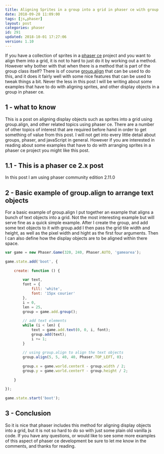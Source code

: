 ```yaml
---
title: Aligning Sprites in a group into a grid in phaser ce with group.align
date: 2018-09-28 11:09:00
tags: [js,phaser]
layout: post
categories: phaser
id: 291
updated: 2018-10-01 17:27:06
version: 1.10
---
```


If you have a collection of sprites in a [phaser ce](https://photonstorm.github.io/phaser-ce/index.html) project and you want to align them into a grid, it is not to hard to just do it by working out a method. However why bother with that when there is a method that is part of the group class itself? There is of course [group.align](https://photonstorm.github.io/phaser-ce/Phaser.Group.html#align) that can be used to do this, and it does it fairly well with some nice features that can be used to tweak things a bit. Never the less in this post I will be writing about some examples that have to do with aligning sprites, and other display objects in a group in phaser ce.

<!-- more -->

## 1 - what to know

This is a post on aligning display objects such as sprites into a grid using group.align, and other related topics using phaser ce. There are a number of other topics of interest that are required before hand in order to get something of value from this post. I will not get into every little detail about groups, phaser, and javaScript in general. However if you are interested in reading about some examples that have to do with arranging sprites in a phaser ce project you might like this post.

## 1.1 - This is a phaser ce 2.x post

In this post I am using phaser community edition 2.11.0

## 2 - Basic example of group.align to arrange text objects

For a basic example of group.align I put together an example that aligns a bunch of text objects into a grid. Not the most interesting example but will serve fine as a quick simple example. After I create the group, and add some text objects to it with group.add I then pass the grid tile width and height, as well as the pixel width and hight as the first four arguments. Then I can also define how the display objects are to be aligned within there space.

```js
var game = new Phaser.Game(320, 240, Phaser.AUTO, 'gamearea');
 
game.state.add('boot', {
 
    create: function () {
 
        var text,
        font = {
            fill: 'white',
            font: '15px courier'
        },
        i = 0,
        len = 25,
        group = game.add.group();
 
        // add text elements
        while (i < len) {
            text = game.add.text(0, 0, i, font);
            group.add(text);
            i += 1;
        }
 
        // using group.align to align the text objects
        group.align(5, 5, 40, 40, Phaser.TOP_LEFT, 0);
 
        group.x = game.world.centerX - group.width / 2;
        group.y = game.world.centerY - group.height / 2;
 
    }
 
});
 
game.state.start('boot');
```

## 3 - Conclusion

So it is nice that phaser includes this method for aligning display objects into a grid, but it is not so hard to do so with just some plain old vanilla js code. If you have any questions, or would like to see some more examples of this aspect of phaser ce development be sure to let me know in the comments, and thanks for reading.